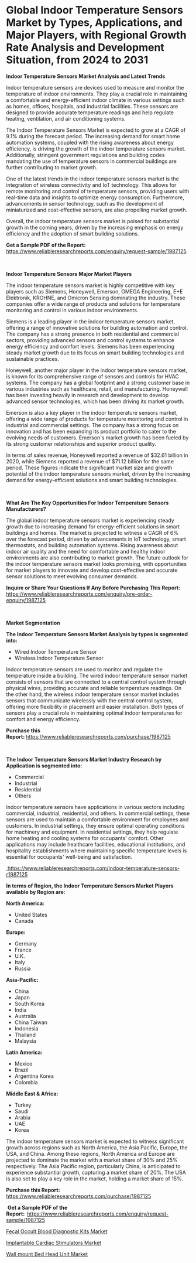 <p><h1>Global Indoor Temperature Sensors Market by Types, Applications, and Major Players, with Regional Growth Rate Analysis and Development Situation, from 2024 to 2031</h1></p><p><strong>Indoor Temperature Sensors Market Analysis and Latest Trends</strong></p>
<p><p>Indoor temperature sensors are devices used to measure and monitor the temperature of indoor environments. They play a crucial role in maintaining a comfortable and energy-efficient indoor climate in various settings such as homes, offices, hospitals, and industrial facilities. These sensors are designed to provide accurate temperature readings and help regulate heating, ventilation, and air conditioning systems.</p><p>The Indoor Temperature Sensors Market is expected to grow at a CAGR of 9.1% during the forecast period. The increasing demand for smart home automation systems, coupled with the rising awareness about energy efficiency, is driving the growth of the indoor temperature sensors market. Additionally, stringent government regulations and building codes mandating the use of temperature sensors in commercial buildings are further contributing to market growth.</p><p>One of the latest trends in the indoor temperature sensors market is the integration of wireless connectivity and IoT technology. This allows for remote monitoring and control of temperature sensors, providing users with real-time data and insights to optimize energy consumption. Furthermore, advancements in sensor technology, such as the development of miniaturized and cost-effective sensors, are also propelling market growth.</p><p>Overall, the indoor temperature sensors market is poised for substantial growth in the coming years, driven by the increasing emphasis on energy efficiency and the adoption of smart building solutions.</p></p>
<p><strong>Get a Sample PDF of the Report:&nbsp;</strong> <a href="https://www.reliableresearchreports.com/enquiry/request-sample/1987125">https://www.reliableresearchreports.com/enquiry/request-sample/1987125</a></p>
<p>&nbsp;</p>
<p><strong>Indoor Temperature Sensors Major Market Players</strong></p>
<p><p>The indoor temperature sensors market is highly competitive with key players such as Siemens, Honeywell, Emerson, OMEGA Engineering, E+E Elektronik, KROHNE, and Omicron Sensing dominating the industry. These companies offer a wide range of products and solutions for temperature monitoring and control in various indoor environments.</p><p>Siemens is a leading player in the indoor temperature sensors market, offering a range of innovative solutions for building automation and control. The company has a strong presence in both residential and commercial sectors, providing advanced sensors and control systems to enhance energy efficiency and comfort levels. Siemens has been experiencing steady market growth due to its focus on smart building technologies and sustainable practices.</p><p>Honeywell, another major player in the indoor temperature sensors market, is known for its comprehensive range of sensors and controls for HVAC systems. The company has a global footprint and a strong customer base in various industries such as healthcare, retail, and manufacturing. Honeywell has been investing heavily in research and development to develop advanced sensor technologies, which has been driving its market growth.</p><p>Emerson is also a key player in the indoor temperature sensors market, offering a wide range of products for temperature monitoring and control in industrial and commercial settings. The company has a strong focus on innovation and has been expanding its product portfolio to cater to the evolving needs of customers. Emerson's market growth has been fueled by its strong customer relationships and superior product quality.</p><p>In terms of sales revenue, Honeywell reported a revenue of $32.61 billion in 2020, while Siemens reported a revenue of $71.12 billion for the same period. These figures indicate the significant market size and growth potential of the indoor temperature sensors market, driven by the increasing demand for energy-efficient solutions and smart building technologies.</p></p>
<p>&nbsp;</p>
<p><strong>What Are The Key Opportunities For Indoor Temperature Sensors Manufacturers?</strong></p>
<p><p>The global indoor temperature sensors market is experiencing steady growth due to increasing demand for energy-efficient solutions in smart buildings and homes. The market is projected to witness a CAGR of 6% over the forecast period, driven by advancements in IoT technology, smart thermostats, and building automation systems. Rising awareness about indoor air quality and the need for comfortable and healthy indoor environments are also contributing to market growth. The future outlook for the indoor temperature sensors market looks promising, with opportunities for market players to innovate and develop cost-effective and accurate sensor solutions to meet evolving consumer demands.</p></p>
<p><strong>Inquire or Share Your Questions If Any Before Purchasing This Report:</strong> <a href="https://www.reliableresearchreports.com/enquiry/pre-order-enquiry/1987125">https://www.reliableresearchreports.com/enquiry/pre-order-enquiry/1987125</a></p>
<p>&nbsp;</p>
<p><strong>Market Segmentation</strong></p>
<p><strong>The Indoor Temperature Sensors Market Analysis by types is segmented into:</strong></p>
<p><ul><li>Wired Indoor Temperature Sensor</li><li>Wireless Indoor Temperature Sensor</li></ul></p>
<p><p>Indoor temperature sensors are used to monitor and regulate the temperature inside a building. The wired indoor temperature sensor market consists of sensors that are connected to a central control system through physical wires, providing accurate and reliable temperature readings. On the other hand, the wireless indoor temperature sensor market includes sensors that communicate wirelessly with the central control system, offering more flexibility in placement and easier installation. Both types of sensors play a crucial role in maintaining optimal indoor temperatures for comfort and energy efficiency.</p></p>
<p><strong>Purchase this Report:&nbsp;</strong><a href="https://www.reliableresearchreports.com/purchase/1987125">https://www.reliableresearchreports.com/purchase/1987125</a></p>
<p>&nbsp;</p>
<p><strong>The Indoor Temperature Sensors Market Industry Research by Application is segmented into:</strong></p>
<p><ul><li>Commercial</li><li>Industrial</li><li>Residential</li><li>Others</li></ul></p>
<p><p>Indoor temperature sensors have applications in various sectors including commercial, industrial, residential, and others. In commercial settings, these sensors are used to maintain a comfortable environment for employees and customers. In industrial settings, they ensure optimal operating conditions for machinery and equipment. In residential settings, they help regulate home heating and cooling systems for occupants' comfort. Other applications may include healthcare facilities, educational institutions, and hospitality establishments where maintaining specific temperature levels is essential for occupants' well-being and satisfaction.</p></p>
<p><a href="https://www.reliableresearchreports.com/indoor-temperature-sensors-r1987125">&nbsp;https://www.reliableresearchreports.com/indoor-temperature-sensors-r1987125</a></p>
<p><strong>In terms of Region, the Indoor Temperature Sensors Market Players available by Region are:</strong></p>
<p>
    <p> <strong> North America: </strong>
        <ul>
            <li>United States</li>
            <li>Canada</li>
        </ul>
        </p> 
    <p> <strong> Europe: </strong>
        <ul>
            <li>Germany</li>
            <li>France</li>
            <li>U.K.</li>
            <li>Italy</li>
            <li>Russia</li>
        </ul>
        </p> 
    <p> <strong> Asia-Pacific: </strong>
        <ul>
            <li>China</li>
            <li>Japan</li>
            <li>South Korea</li>
            <li>India</li>
            <li>Australia</li>
            <li>China Taiwan</li>
            <li>Indonesia</li>
            <li>Thailand</li>
            <li>Malaysia</li>
        </ul>
        </p> 
    <p> <strong> Latin America: </strong>
        <ul>
            <li>Mexico</li>
            <li>Brazil</li>
            <li>Argentina Korea</li>
            <li>Colombia</li>
        </ul>
        </p> 
    <p> <strong> Middle East & Africa: </strong>
        <ul>
            <li>Turkey</li>
            <li>Saudi</li>
            <li>Arabia</li>
            <li>UAE</li>
            <li>Korea</li>
        </ul>
    </p>
    </p>
<p><p>The indoor temperature sensors market is expected to witness significant growth across regions such as North America, the Asia Pacific, Europe, the USA, and China. Among these regions, North America and Europe are projected to dominate the market with a market share of 30% and 25% respectively. The Asia Pacific region, particularly China, is anticipated to experience substantial growth, capturing a market share of 20%. The USA is also set to play a key role in the market, holding a market share of 15%.</p></p>
<p><strong>Purchase this Report: </strong><a href="https://www.reliableresearchreports.com/purchase/1987125">https://www.reliableresearchreports.com/purchase/1987125</a></p>
<p>&nbsp;<strong>Get a Sample PDF of the Report:&nbsp;&nbsp;</strong><a href="https://www.reliableresearchreports.com/enquiry/request-sample/1987125">https://www.reliableresearchreports.com/enquiry/request-sample/1987125</a></p>
<p><strong></strong></p>
<p><p><a href="https://circular-yam-9b9.notion.site/Fecal-Occult-Blood-Diagnostic-Kits-Market-Report-Reveals-the-Latest-Trends-And-Growth-Opportunities--fa30e18d539f4d9abf103cbf3aeecea6">Fecal Occult Blood Diagnostic Kits Market</a></p><p><a href="https://copper-carbon-84f.notion.site/Implantable-Cardiac-Stimulators-Market-Furnishes-Information-on-Market-Share-Market-Trends-and-Mar-1cd1ee60c87a440aabe3a59e07de53a6">Implantable Cardiac Stimulators Market</a></p><p><a href="https://cedar-agate-3da.notion.site/Wall-mount-Bed-Head-Unit-Market-Trends-Forecast-and-Competitive-Analysis-to-2031-64f0e255fadd4aa38dc0802c6784393d">Wall mount Bed Head Unit Market</a></p></p>